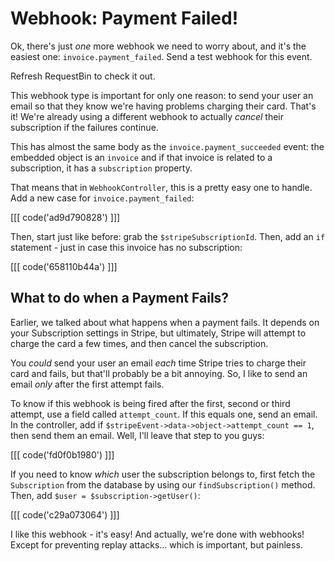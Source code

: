 # Webhook: Payment Failed!

Ok, there's just *one* more webhook we need to worry about, and it's the easiest
one: `invoice.payment_failed`. Send a test webhook for this event.

Refresh RequestBin to check it out.

This webhook type is important for only one reason: to send your user an email so
that they know we're having problems charging their card. That's it! We're already
using a different webhook to actually *cancel* their subscription if the failures
continue.

This has almost the same body as the `invoice.payment_succeeded` event: the embedded
object is an `invoice` and if that invoice is related to a subscription, it has a
`subscription` property.

That means that in `WebhookController`, this is a pretty easy one to handle. Add
a new case for `invoice.payment_failed`:

[[[ code('ad9d790828') ]]]

Then, start just like before: grab the `$stripeSubscriptionId`. Then, add an `if`
statement - just in case this invoice has no subscription:

[[[ code('658110b44a') ]]]

## What to do when a Payment Fails?

Earlier, we talked about what happens when a payment fails. It depends on your
Subscription settings in Stripe, but ultimately, Stripe will attempt to charge the
card a few times, and then cancel the subscription.

You *could* send your user an email *each* time Stripe tries to charge their card
and fails, but that'll probably be a bit annoying. So, I like to send an email *only*
after the first attempt fails.

To know if this webhook is being fired after the first, second or third attempt,
use a field called `attempt_count`. If this equals one, send an email. In the
controller, add if `$stripeEvent->data->object->attempt_count == 1`, then send them
an email. Well, I'll leave that step to you guys:

[[[ code('fd0f0b1980') ]]]

If you need to know *which* user the subscription belongs to, first fetch the
`Subscription` from the database by using our `findSubscription()` method. Then,
add `$user = $subscription->getUser()`:

[[[ code('c29a073064') ]]]

I like this webhook - it's easy! And actually, we're done with webhooks! Except
for preventing replay attacks... which is important, but painless.
